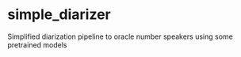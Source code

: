 # simple_diarizer
Simplified diarization pipeline to oracle number speakers using some pretrained models

